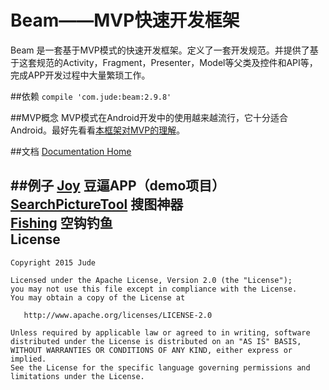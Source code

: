 # Beam——MVP快速开发框架  
Beam 是一套基于MVP模式的快速开发框架。定义了一套开发规范。并提供了基于这套规范的Activity，Fragment，Presenter，Model等父类及控件和API等，完成APP开发过程中大量繁琐工作。

##依赖
`compile 'com.jude:beam:2.9.8'`

##MVP概念
MVP模式在Android开发中的使用越来越流行，它十分适合Android。最好先看看[本框架对MVP的理解](http://www.jianshu.com/p/ed2aa9546c2c)。

##文档
[Documentation Home](https://github.com/Jude95/Beam/wiki)  

##例子
[Joy](https://github.com/Jude95/Joy)  豆逼APP（demo项目）  
[SearchPictureTool](https://github.com/wenhuaijun/SearchPictureTool)  搜图神器   
[Fishing](https://github.com/Jude95/Fishing)  空钩钓鱼  
License
-------

    Copyright 2015 Jude

    Licensed under the Apache License, Version 2.0 (the "License");
    you may not use this file except in compliance with the License.
    You may obtain a copy of the License at

       http://www.apache.org/licenses/LICENSE-2.0

    Unless required by applicable law or agreed to in writing, software
    distributed under the License is distributed on an "AS IS" BASIS,
    WITHOUT WARRANTIES OR CONDITIONS OF ANY KIND, either express or implied.
    See the License for the specific language governing permissions and
    limitations under the License.
